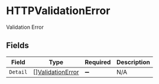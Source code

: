# HTTPValidationError

Validation Error


## Fields

| Field                                                       | Type                                                        | Required                                                    | Description                                                 |
| ----------------------------------------------------------- | ----------------------------------------------------------- | ----------------------------------------------------------- | ----------------------------------------------------------- |
| `Detail`                                                    | [][ValidationError](../../models/shared/validationerror.md) | :heavy_minus_sign:                                          | N/A                                                         |